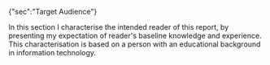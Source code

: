 {"sec":"Target Audience"}

In this section I characterise the intended reader of this report, by presenting my expectation of reader's baseline knowledge and experience. This characterisation is based on a person with an educational background in information technology.

<br>